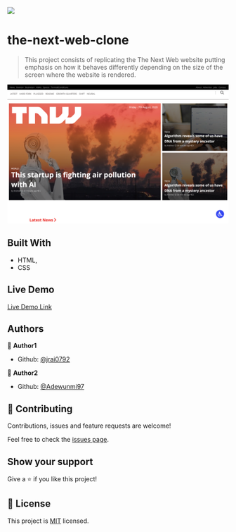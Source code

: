 ![](https://img.shields.io/badge/Microverse-blueviolet)

# the-next-web-clone

> This project consists of replicating the The Next Web website putting emphasis on how it behaves differently depending on the size of the screen where the website is rendered.

![screenshot](./screenshot.png)

## Built With

- HTML,
- CSS

## Live Demo

[Live Demo Link](https://raw.githack.com/jrai0792/the-next-web-clone/feature-branch/index.html)


## Authors

👤 **Author1**

- Github: [@jrai0792](https://github.com/jrai0792)

👤 **Author2**

- Github: [@Adewunmi97](https://github.com/Adewunmi97)

## 🤝 Contributing

Contributions, issues and feature requests are welcome!

Feel free to check the [issues page](issues/).

## Show your support

Give a ⭐️ if you like this project!

## 📝 License

This project is [MIT](lic.url) licensed.

